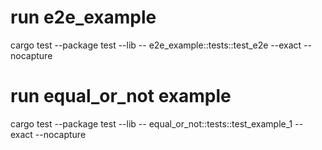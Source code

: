 # run e2e_example
cargo test --package test --lib -- e2e_example::tests::test_e2e --exact --nocapture

# run equal_or_not example
cargo test --package test --lib -- equal_or_not::tests::test_example_1 --exact --nocapture
